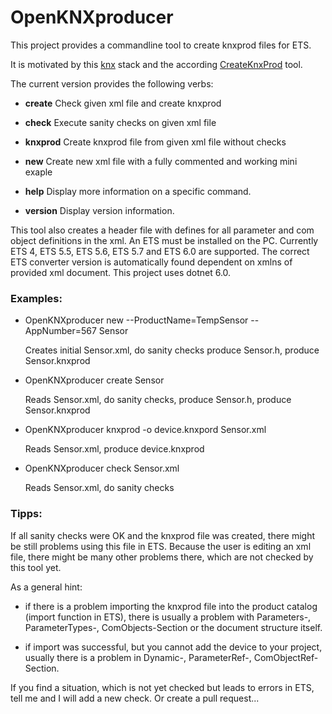 OpenKNXproducer
===

This project provides a commandline tool to create knxprod files for ETS.

It is motivated by this [knx](https://github.com/thelsing/knx) stack and the according [CreateKnxProd](https://github.com/thelsing/CreateKnxProd) tool.

The current version provides the following verbs:

- **create**     Check given xml file and create knxprod

- **check**      Execute sanity checks on given xml file

- **knxprod**    Create knxprod file from given xml file without checks

- **new**        Create new xml file with a fully commented and working mini exaple

- **help**       Display more information on a specific command.

- **version**    Display version information.

This tool also creates a header file with defines for all parameter and com object definitions in the xml. An ETS must be installed on the PC. Currently ETS 4, ETS 5.5, ETS 5.6, ETS 5.7 and ETS 6.0 are supported. The correct ETS converter version is automatically found dependent on xmlns of provided xml document.
This project uses dotnet 6.0.

### Examples:

- OpenKNXproducer new --ProductName=TempSensor --AppNumber=567 Sensor

    Creates initial Sensor.xml, do sanity checks produce Sensor.h, produce Sensor.knxprod

- OpenKNXproducer create Sensor

    Reads Sensor.xml, do sanity checks, produce Sensor.h, produce Sensor.knxprod

- OpenKNXproducer knxprod -o device.knxpord Sensor.xml

    Reads Sensor.xml, produce device.knxprod

- OpenKNXproducer check Sensor.xml

    Reads Sensor.xml, do sanity checks

### Tipps:

If all sanity checks were OK and the knxprod file was created, there might be still problems using this file in ETS. Because the user is editing an xml file, there might be many other problems there, which are not checked by this tool yet.

As a general hint:

- if there is a problem importing the knxprod file into the product catalog (import function in ETS), there is usually a problem with Parameters-, ParameterTypes-, ComObjects-Section or the document structure itself.

- if import was successful, but you cannot add the device to your project, usually there is a problem in Dynamic-, ParameterRef-, ComObjectRef-Section.

If you find a situation, which is not yet checked but leads to errors in ETS, tell me and I will add a new check. Or create a pull request...
